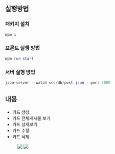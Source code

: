 ## 실행방법

### 패키지 설치

```powershell
npm i
```

### 프론트 실행 방법

```powershell
npm run start
```

### 서버 실행 방법

```powershell
json-server --watch src/db/post.json --port 5000
```

## 내용

- 카드 생성
- 카드 전체게시물 보기
- 카드 상세보기
- 카드 수정
- 카드 삭제


<figure class="half">
    <img src="[http://xxx.jpg](https://user-images.githubusercontent.com/61931341/185614827-c64f3b12-ac3c-4ad9-b284-2e58831c5f2e.JPG)">
    <img src="[http://yyy.jpg](https://user-images.githubusercontent.com/61931341/185614994-a5fdf66b-83e7-42ce-a912-60e3c9f16414.JPG)">
</figure>


